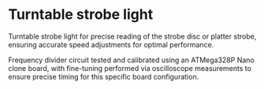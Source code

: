 # Turntable strobe light
Turntable strobe light for precise reading of the strobe disc or platter strobe, ensuring accurate speed adjustments for optimal performance. 


Frequency divider circuit tested and calibrated using an ATMega328P Nano clone board, with fine-tuning performed via oscilloscope measurements to ensure precise timing for this specific board configuration.
